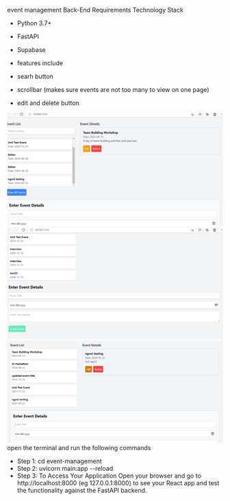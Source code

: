 
event management 
Back-End Requirements
Technology Stack
- Python 3.7+
- FastAPI
- Supabase

- features include
- searh button
- scrollbar (makes sure events are not too many to view on one page)
- edit and delete button

![alt text](https://github.com/Ngoni-Sama/event-management/blob/main/img/screen2.PNG)
![alt text](https://github.com/Ngoni-Sama/event-management/blob/main/img/event%20screen.PNG)
![alt text](https://github.com/Ngoni-Sama/event-management/blob/main/img/event%20screen%20showing%20delete%20and%20edit.PNG)
open the terminal and run the following commands

- Step 1: cd event-management  
- Step 2: uvicorn main:app --reload 
- Step 3: To Access Your Application
Open your browser and go to http://localhost:8000  (eg 127.0.0.1:8000) to see your React app and test the functionality against the FastAPI backend.
